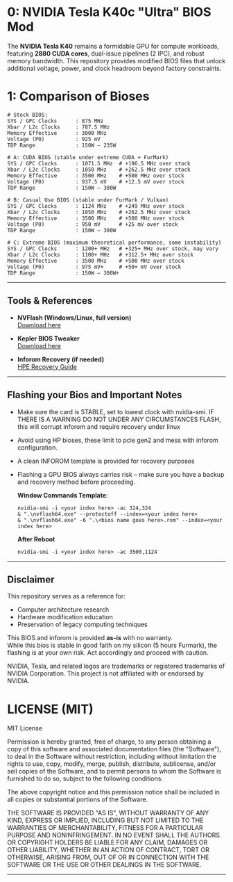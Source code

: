 # 0: NVIDIA Tesla K40c "Ultra" BIOS Mod

The **NVIDIA Tesla K40** remains a formidable GPU for compute workloads, featuring **2880 CUDA cores**, dual-issue pipelines (2 IPC), and robust memory bandwidth. This repository provides modified BIOS files that unlock additional voltage, power, and clock headroom beyond factory constraints.

# 1: Comparison of Bioses
```
# Stock BIOS:
SYS / GPC Clocks      : 875 MHz
Xbar / L2c Clocks     : 787.5 MHz
Memory Effective      : 3000 MHz
Voltage (P0)          : 925 mV
TDP Range             : 150W – 235W
```

```
# A: CUDA BIOS (stable under extreme CUDA + FurMark)
SYS / GPC Clocks      : 1071.5 MHz  # +196.5 MHz over stock
Xbar / L2c Clocks     : 1050 MHz    # +262.5 MHz over stock
Memory Effective      : 3500 MHz    # +500 MHz over stock
Voltage (P0)          : 937.5 mV    # +12.5 mV over stock
TDP Range             : 150W – 300W
```

```
# B: Casual Use BIOS (stable under FurMark / Vulkan)
SYS / GPC Clocks      : 1124 MHz    # +249 MHz over stock
Xbar / L2c Clocks     : 1050 MHz    # +262.5 MHz over stock
Memory Effective      : 3500 MHz    # +500 MHz over stock
Voltage (P0)          : 950 mV      # +25 mV over stock
TDP Range             : 150W – 300W
```

```
# C: Extreme BIOS (maximum theoretical performance, some instability)
SYS / GPC Clocks      : 1200+ MHz   # +325+ MHz over stock, may vary
Xbar / L2c Clocks     : 1100+ MHz   # +312.5+ MHz over stock
Memory Effective      : 3500 MHz    # +500 MHz over stock
Voltage (P0)          : 975 mV+     # +50+ mV over stock
TDP Range             : 150W – 300W+
```
---

## Tools & References
- **NVFlash (Windows/Linux, full version)**  
  [Download here](https://www.techpowerup.com/download/nvidia-nvflash/)  

- **Kepler BIOS Tweaker**  
  [Download here](https://www.techpowerup.com/download/kepler-bios-tweaker/)  

- **Inforom Recovery (if needed)**  
  [HPE Recovery Guide](https://support.hpe.com/hpesc/public/docDisplay?docId=sf000073504en_us&docLocale=en_US)  

---

## Flashing your Bios and Important Notes
- Make sure the card is STABLE, set to lowest clock with nvidia-smi. IF THERE IS A WARNING DO NOT UNDER ANY CIRCUMSTANCES FLASH, this will corrupt inforom and require recovery under linux
- Avoid using HP bioses, these limit to pcie gen2 and mess with inforom configuration.
- A clean INFOROM template is provided for recovery purposes
- Flashing a GPU BIOS always carries risk – make sure you have a backup and recovery method before proceeding.  

  **Window Commands Template**:
  ```
  nvidia-smi -i <your index here> -ac 324,324
  & ".\nvflash64.exe" --protectoff --index=<your index here>
  & ".\nvflash64.exe" -6 ".\<bios name goes here>.rom" --index=<your index here>
  ```

  **After Reboot**
  ```
  nvidia-smi -i <your index here> -ac 3500,1124
  ```
---



## Disclaimer
This repository serves as a reference for:
- Computer architecture research
- Hardware modification education
- Preservation of legacy computing techniques

This BIOS and inforom is provided **as-is** with no warranty.  
While this bios is stable in good faith on my silicon (5 hours Furmark), the flashing is at your own risk. Act accordingly and proceed with caution.

NVIDIA, Tesla, and related logos are trademarks or registered trademarks of NVIDIA Corporation. This project is not affiliated with or endorsed by NVIDIA.

# LICENSE (MIT)

MIT License

Permission is hereby granted, free of charge, to any person obtaining a copy
of this software and associated documentation files (the "Software"), to deal
in the Software without restriction, including without limitation the rights
to use, copy, modify, merge, publish, distribute, sublicense, and/or sell
copies of the Software, and to permit persons to whom the Software is
furnished to do so, subject to the following conditions:

The above copyright notice and this permission notice shall be included in all
copies or substantial portions of the Software.

THE SOFTWARE IS PROVIDED "AS IS", WITHOUT WARRANTY OF ANY KIND, EXPRESS OR
IMPLIED, INCLUDING BUT NOT LIMITED TO THE WARRANTIES OF MERCHANTABILITY,
FITNESS FOR A PARTICULAR PURPOSE AND NONINFRINGEMENT. IN NO EVENT SHALL THE
AUTHORS OR COPYRIGHT HOLDERS BE LIABLE FOR ANY CLAIM, DAMAGES OR OTHER
LIABILITY, WHETHER IN AN ACTION OF CONTRACT, TORT OR OTHERWISE, ARISING FROM,
OUT OF OR IN CONNECTION WITH THE SOFTWARE OR THE USE OR OTHER DEALINGS IN THE
SOFTWARE.


---
